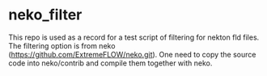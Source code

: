 # neko_filter
This repo is used as a record for a test script of filtering for nekton fld files. The filtering option is from neko (https://github.com/ExtremeFLOW/neko.git). One need to copy the source code into neko/contrib and compile them together with neko.
